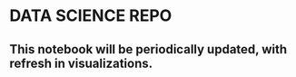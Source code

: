# DATA SCIENCE REPO

## This notebook will be periodically updated, with refresh in visualizations.

